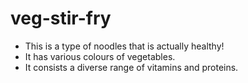 # veg-stir-fry

* This is a type of noodles that is actually healthy!   
* It has various colours of vegetables.           
* It consists a diverse range of vitamins and proteins.    
